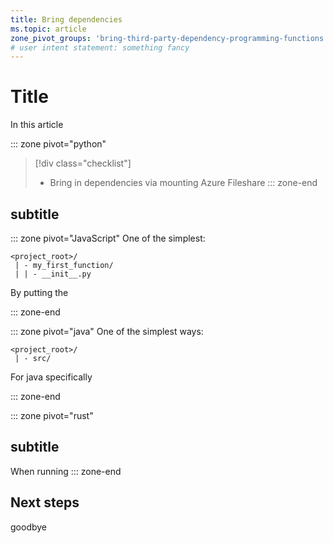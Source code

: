 ```yaml
---
title: Bring dependencies
ms.topic: article
zone_pivot_groups: 'bring-third-party-dependency-programming-functions'
# user intent statement: something fancy
---
```


# Title

In this article

::: zone pivot="python"

> [!div class="checklist"]
>
> - Bring in dependencies via mounting Azure Fileshare
>   ::: zone-end

## subtitle

::: zone pivot="JavaScript"
One of the simplest:

```
<project_root>/
 | - my_first_function/
 | | - __init__.py
```

By putting the

::: zone-end

::: zone pivot="java"
One of the simplest ways:

```
<project_root>/
 | - src/
```

For java specifically

::: zone-end

::: zone pivot="rust"

## subtitle

When running
::: zone-end

## Next steps

goodbye
